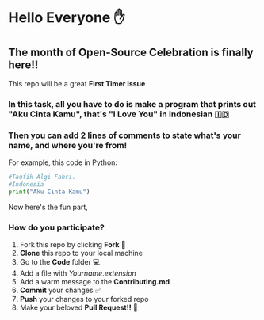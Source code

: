 # Hello Everyone :hand:

## The month of Open-Source Celebration is finally here!!

This repo will be a great **First Timer Issue**

### In this task, all you have to do is make a program that prints out "Aku Cinta Kamu", that's "I Love You" in Indonesian :indonesia:

### Then you can add 2 lines of comments to state what's your name, and where you're from!

For example, this code in Python:

```python
#Taufik Algi Fahri.
#Indonesia
print("Aku Cinta Kamu")
```

Now here's the fun part,

### How do you participate?

1. Fork this repo by clicking **Fork** :fork_and_knife:
2. **Clone** this repo to your local machine
3. Go to the **Code** folder :computer:
4. Add a file with *Yourname*.*extension*
5. Add a warm message to the **Contributing.md**
6. **Commit** your changes :white_check_mark:
7. **Push** your changes to your forked repo
8. Make your beloved **Pull Request!!** :checkered_flag:
